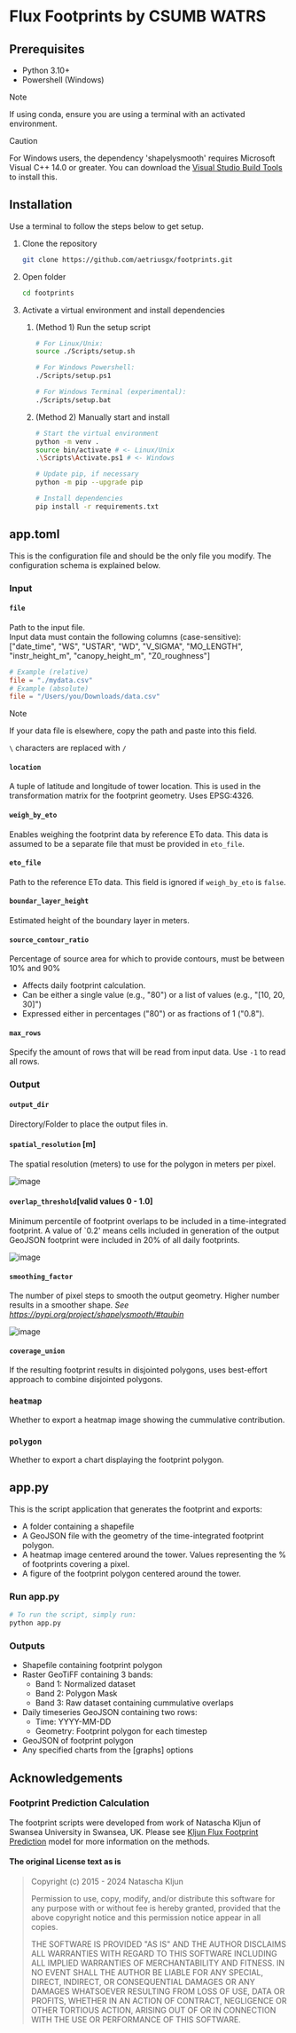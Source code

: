 # Flux Footprints by CSUMB WATRS

## Prerequisites

* Python 3.10+
* Powershell (Windows)
  
> [!NOTE]
> If using conda, ensure you are using a terminal with an activated environment.

> [!CAUTION]
> For Windows users, the dependency 'shapelysmooth' requires Microsoft Visual C++ 14.0 or greater. You can download the [Visual Studio Build Tools](https://visualstudio.microsoft.com/downloads/?q=build+tools) to install this.

## Installation

Use a terminal to follow the steps below to get setup.

1. Clone the repository

    ```bash
    git clone https://github.com/aetriusgx/footprints.git
    ```

2. Open folder

    ```bash
    cd footprints
    ```

3. Activate a virtual environment and install dependencies
    1. (Method 1) Run the setup script

        ```bash
        # For Linux/Unix:
        source ./Scripts/setup.sh

        # For Windows Powershell:
        ./Scripts/setup.ps1

        # For Windows Terminal (experimental):
        ./Scripts/setup.bat
        ```

    2. (Method 2) Manually start and install

        ```bash
        # Start the virtual environment
        python -m venv .
        source bin/activate # <- Linux/Unix
        .\Scripts\Activate.ps1 # <- Windows

        # Update pip, if necessary
        python -m pip --upgrade pip
        
        # Install dependencies
        pip install -r requirements.txt
        ```

## app.toml

This is the configuration file and should be the only file you modify. The configuration schema is explained below.

### Input

#### `file`

Path to the input file. \
Input data must contain the following columns (case-sensitive): \
["date_time", "WS", "USTAR", "WD", "V_SIGMA", "MO_LENGTH", "instr_height_m", "canopy_height_m", "Z0_roughness"]

```toml
# Example (relative)
file = "./mydata.csv"
# Example (absolute)
file = "/Users/you/Downloads/data.csv"
```

> [!NOTE]
> If your data file is elsewhere, copy the path and paste into this field.
>
> `\` characters are replaced with `/`

#### `location`

A tuple of latitude and longitude of tower location. This is used in the transformation matrix for the footprint geometry. Uses EPSG:4326.

#### `weigh_by_eto`

Enables weighing the footprint data by reference ETo data. This data is assumed to be a separate file that must be provided in `eto_file`.

#### `eto_file`

Path to the reference ETo data. This field is ignored if `weigh_by_eto` is `false`.

#### `boundar_layer_height`

Estimated height of the boundary layer in meters.

#### `source_contour_ratio`

Percentage of source area for which to provide contours, must be between 10% and 90%

* Affects daily footprint calculation.
* Can be either a single value (e.g., "80") or a list of values (e.g., "[10, 20, 30]")
* Expressed either in percentages ("80") or as fractions of 1 ("0.8").

#### `max_rows`

Specify the amount of rows that will be read from input data. Use `-1` to read all rows.

### Output

#### `output_dir`

Directory/Folder to place the output files in.

#### `spatial_resolution` [m]

The spatial resolution (meters) to use for the polygon in meters per pixel.

![image](https://github.com/user-attachments/assets/d79db78c-7462-499f-9f1f-e4bdf2224560)

#### `overlap_threshold`[valid values 0 - 1.0]

Minimum percentile of footprint overlaps to be included in a time-integrated footprint. A value of `0.2' means cells included in generation of the output GeoJSON footprint were included in 20% of all daily footprints.

![image](https://github.com/user-attachments/assets/87c7944e-a60e-463e-9048-31bfdc600b93)

#### `smoothing_factor`

The number of pixel steps to smooth the output geometry. Higher number results in a smoother shape. *See <https://pypi.org/project/shapelysmooth/#taubin>*

![image](https://github.com/user-attachments/assets/e6b3666a-2758-4f0c-b9bf-f96d075698fa)

#### `coverage_union`

If the resulting footprint results in disjointed polygons, uses best-effort approach to combine disjointed polygons.

### `heatmap`

Whether to export a heatmap image showing the cummulative contribution.

### `polygon`

Whether to export a chart displaying the footprint polygon.

## app.py

This is the script application that generates the footprint and exports:

* A folder containing a shapefile
* A GeoJSON file with the geometry of the time-integrated footprint polygon.
* A heatmap image centered around the tower. Values representing the % of footprints covering a pixel.
* A figure of the footprint polygon centered around the tower.
  
### Run app.py

```bash
# To run the script, simply run:
python app.py
```

### Outputs

* Shapefile containing footprint polygon
* Raster GeoTiFF containing 3 bands:
  * Band 1: Normalized dataset
  * Band 2: Polygon Mask
  * Band 3: Raw dataset containing cummulative overlaps
* Daily timeseries GeoJSON containing two rows:
  * Time: YYYY-MM-DD
  * Geometry: Footprint polygon for each timestep
* GeoJSON of footprint polygon
* Any specified charts from the [graphs] options

## Acknowledgements

### Footprint Prediction Calculation

The footprint scripts were developed from work of Natascha Kljun of Swansea University in Swansea, UK. Please see [Kljun Flux Footprint Prediction](https://footprint.kljun.net/) model for more information on the methods.

#### The original License text as is
>
> Copyright (c) 2015 - 2024 Natascha Kljun
>
> Permission to use, copy, modify, and/or distribute this software for any
> purpose with or without fee is hereby granted, provided that the above
> copyright notice and this permission notice appear in all copies.
>
> THE SOFTWARE IS PROVIDED "AS IS" AND THE AUTHOR DISCLAIMS ALL WARRANTIES
> WITH REGARD TO THIS SOFTWARE INCLUDING ALL IMPLIED WARRANTIES OF
> MERCHANTABILITY AND FITNESS. IN NO EVENT SHALL THE AUTHOR BE LIABLE FOR
> ANY SPECIAL, DIRECT, INDIRECT, OR CONSEQUENTIAL DAMAGES OR ANY DAMAGES
> WHATSOEVER RESULTING FROM LOSS OF USE, DATA OR PROFITS, WHETHER IN AN
> ACTION OF CONTRACT, NEGLIGENCE OR OTHER TORTIOUS ACTION, ARISING OUT OF
> OR IN CONNECTION WITH THE USE OR PERFORMANCE OF THIS SOFTWARE.
